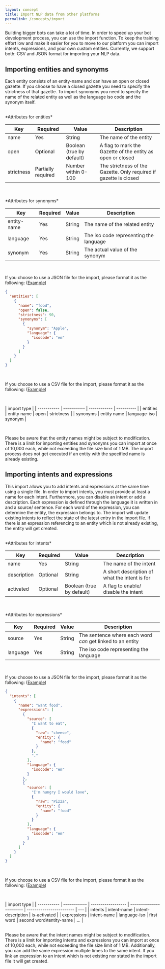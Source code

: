 ```yaml
---
layout: concept
title: Import NLP data from other platforms
permalink: /concepts/import
---
```



Building bigger bots can take a lot of time.
In order to speed up your bot development process, you can use the import function.
To keep the training effort low and make it easier for you to move to our platform you can import intents, expressions, and your own custom entities.
Currently, we support both: CSV and JSON format for importing your NLP data.

## Importing entities and synonyms

Each entity consists of an entity-name and can have an open or closed gazette.
If you choose to have a closed gazette you need to specify the strictness of that gazette.
To import synonyms you need to specify the name of the related entity as well as the language iso code and the synonym itself.

<br>
*Attributes for entities*
<br>

| Key         | Required           | Value                     | Description                                                       |
| ----------- | ------------------ | ------------------------- | ----------------------------------------------------------------- |
| name        | Yes                | String                    | The name of the entity                                            |
| open        | Optional           | Boolean (true by default) | A flag to mark the Gazette of the entity as open or closed        |
| strictness  | Partially required | Number within 0-100       | The strictness of the Gazette. Only required if gazette is closed |

<br>


<br>
*Attributes for synonyms*
<br>

| Key         | Required | Value  | Description                            |
| ----------- | -------- | ------ | -------------------------------------- |
| entity-name | Yes      | String | The name of the related entity         |
| language    | Yes      | String | The iso code representing the language |
| synonym     | Yes      | String | The actual value of the synonym        |

<br>

If you choose to use a JSON file for the import, please format it as the following:
(<a href="/assets/import-examples/entities_and_synonyms.json" download>Example</a>)

~~~ json
{
  "entities": [
    {
      "name": "food",
      "open": false,
      "strictness": 90,
      "synonyms": [
        {
          "synonym": "Apple",
          "language": {
            "isocode": "en"
          }
        }
      ]
    }
  ]
}
~~~

<br>

If you choose to use a CSV file for the import, please format it as the following:
(<a href="/assets/import-examples/entities_and_synonyms.csv" download>Example</a>)

<br>

| import type |
| ----------- | ----------- | ------------ | ---------- |
| entities    | entity name | open         | strictness |
| synonyms    | entity name | language-iso | synonym    |

<br>

Please be aware that the entity names might be subject to modification.
There is a limit for importing entities and synonyms you can import at once of 10,000 each, while not exceeding the file size limit of 1 MB.
The import process does not get executed if an entity with the specified name is already existing.

## Importing intents and expressions

This import allows you to add intents and expressions at the same time using a single file.
In order to import intents, you must provide at least a name for each intent.
Furthermore, you can disable an intent or add a description.
Each expression is defined through the language it is written in and a source/ sentence.
For each word of the expression, you can determine the entity, the expression belongs to.
The import will update existing intents to reflect the state of the latest entry in the import file.
If there is an expression referencing to an entity which is not already existing, the entity will get created.

<br>
*Attributes for intents*
<br>

| Key         | Required | Value                     | Description                                    |
| ----------- | -------- | ------------------------- | ---------------------------------------------- |
| name        | Yes      | String                    | The name of the intent                         |
| description | Optional | String                    | A short description of what the intent is for  |
| activated   | Optional | Boolean (true by default) | A flag to enable/ disable the intent           |

<br>


<br>
*Attributes for expressions*
<br>

| Key      | Required | Value  | Description                                                 |
| -------- | -------- | ------ | ----------------------------------------------------------- |
| source   | Yes      | String | The sentence where each word *can* get linked to an entity  |
| language | Yes      | String | The iso code representing the language                      |

<br>

If you choose to use a JSON file for the import, please format it as the following:
(<a href="/assets/import-examples/intents_and_expressions.json" download>Example</a>)

~~~ json
{
  "intents": [
    {
      "name": "want food",
      "expressions": [
        {
          "source": [
            "I want to eat",
            {
              "raw": "cheese",
              "entity": {
                "name": "food"
              }
            },
            "."
          ],
          "language": {
            "isocode": "en"
          }
        },
        {
          "source": [
            "I'm hungry I would love",
            {
              "raw": "Pizza",
              "entity": {
                "name": "food"
              }
            }
          ],
          "language": {
            "isocode": "en"
          }
        }
      ]
    }
  ]
}

~~~

<br>

If you choose to use a CSV file for the import, please format it as the following:
(<a href="/assets/import-examples/intents_and_expressions.csv" download>Example</a>)

<br>

| import type |
| ----------- | ------------ | ------------------ | ------------------------ | ------------------------ | --- |
| intents      | intent-name  | intent-description | is-activated             |
| expressions  | intent-name  | language-iso       | first word               | second word\tentity-name | ... |

<br>
Please be aware that the intent names might be subject to modification.
There is a limit for importing intents and expressions you can import at once of 10,000 each, while not exceeding the file size limit of 1 MB.
Additionally, you can add the same expression multiple times to the same intent.
If you link an expression to an intent which is not existing nor stated in the import file it will get created.
